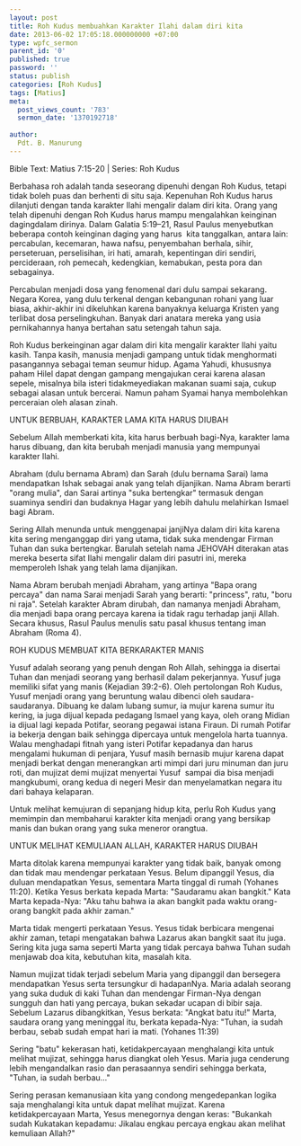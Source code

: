 ```yaml
---
layout: post
title: Roh Kudus membuahkan Karakter Ilahi dalam diri kita
date: 2013-06-02 17:05:18.000000000 +07:00
type: wpfc_sermon
parent_id: '0'
published: true
password: ''
status: publish
categories: [Roh Kudus]
tags: [Matius]
meta:
  post_views_count: '783'
  sermon_date: '1370192718'
  
author:
  Pdt. B. Manurung
---
```

<p>Bible Text: Matius 7:15-20 | Series: Roh Kudus</p>
<p>Berbahasa roh adalah tanda seseorang dipenuhi dengan Roh Kudus, tetapi tidak boleh puas dan berhenti di situ saja. Kepenuhan Roh Kudus harus dilanjuti dengan tanda karakter Ilahi mengalir dalam diri kita. Orang yang telah dipenuhi dengan Roh Kudus harus mampu mengalahkan keinginan dagingdalam dirinya. Dalam Galatia 5:19–21, Rasul Paulus menyebutkan beberapa contoh keinginan daging yang harus  kita tanggalkan, antara lain: percabulan, kecemaran, hawa nafsu, penyembahan berhala, sihir, perseteruan, perselisihan, iri hati, amarah, kepentingan diri sendiri, percideraan, roh pemecah, kedengkian, kemabukan, pesta pora dan sebagainya.</p>
<p>Percabulan menjadi dosa yang fenomenal dari dulu sampai sekarang. Negara Korea, yang dulu terkenal dengan kebangunan rohani yang luar biasa, akhir-akhir ini dikeluhkan karena banyaknya keluarga Kristen yang  terlibat dosa perselingkuhan. Banyak dari anatara mereka yang usia pernikahannya hanya bertahan satu setengah tahun saja.</p>
<p>Roh Kudus berkeinginan agar dalam diri kita mengalir karakter Ilahi yaitu kasih. Tanpa kasih, manusia menjadi gampang untuk tidak menghormati pasangannya sebagai teman seumur hidup. Agama Yahudi, khususnya paham Hilel dapat dengan gampang mengajukan cerai karena alasan sepele, misalnya bila isteri tidakmeyediakan makanan suami saja, cukup sebagai alasan untuk bercerai. Namun paham Syamai hanya membolehkan perceraian oleh alasan zinah.</p>
<p>UNTUK BERBUAH, KARAKTER LAMA KITA HARUS DIUBAH</p>
<p>Sebelum Allah memberkati kita, kita harus berbuah bagi-Nya, karakter lama harus dibuang, dan kita berubah menjadi manusia yang mempunyai karakter Ilahi.</p>
<p>Abraham (dulu bernama Abram) dan Sarah (dulu bernama Sarai) lama mendapatkan Ishak sebagai anak yang telah dijanjikan. Nama Abram berarti "orang mulia", dan Sarai artinya "suka bertengkar" termasuk dengan suaminya sendiri dan budaknya Hagar yang lebih dahulu melahirkan Ismael bagi Abram.</p>
<p>Sering Allah menunda untuk menggenapai janjiNya dalam diri kita karena kita sering menganggap diri yang utama, tidak suka mendengar Firman Tuhan dan suka bertengkar. Barulah setelah nama JEHOVAH diterakan atas mereka beserta sifat Ilahi mengalir dalam diri pasutri ini, mereka memperoleh Ishak yang telah lama dijanjikan.</p>
<p>Nama Abram berubah menjadi Abraham, yang artinya "Bapa orang percaya" dan nama Sarai menjadi Sarah yang berarti: "princess", ratu, "boru ni raja". Setelah karakter Abram dirubah, dan namanya menjadi Abraham, dia menjadi bapa orang percaya karena ia tidak ragu terhadap janji Allah. Secara khusus, Rasul Paulus menulis satu pasal khusus tentang iman Abraham (Roma 4).</p>
<p>ROH KUDUS MEMBUAT KITA BERKARAKTER MANIS</p>
<p>Yusuf adalah seorang yang penuh dengan Roh Allah, sehingga ia disertai Tuhan dan menjadi seorang yang berhasil dalam pekerjannya. Yusuf juga memiliki sifat yang manis (Kejadian 39:2-6). Oleh pertolongan Roh Kudus, Yusuf menjadi orang yang beruntung walau dibenci oleh saudara-saudaranya. Dibuang ke dalam lubang sumur, ia mujur karena sumur itu kering, ia juga dijual kepada pedagang Ismael yang kaya, oleh orang Midian ia dijual lagi kepada Potifar, seorang pegawai istana Firaun. Di rumah Potifar ia bekerja dengan baik sehingga dipercaya untuk mengelola harta tuannya. Walau menghadapi fitnah yang isteri Potifar kepadanya dan harus mengalami hukuman di penjara, Yusuf masih bernasib mujur karena dapat menjadi berkat dengan menerangkan arti mimpi dari juru minuman dan juru roti, dan mujizat demi mujizat menyertai Yusuf  sampai dia bisa menjadi mangkubumi, orang kedua di negeri Mesir dan menyelamatkan negara itu dari bahaya kelaparan.</p>
<p>Untuk melihat kemujuran di sepanjang hidup kita, perlu Roh Kudus yang memimpin dan membaharui karakter kita menjadi orang yang bersikap manis dan bukan orang yang suka meneror orangtua.</p>
<p>UNTUK MELIHAT KEMULIAAN ALLAH, KARAKTER HARUS DIUBAH</p>
<p>Marta ditolak karena mempunyai karakter yang tidak baik, banyak omong dan tidak mau mendengar perkataan Yesus. Belum dipanggil Yesus, dia duluan mendapatkan Yesus, sementara Marta tinggal di rumah (Yohanes 11:20). Ketika Yesus berkata kepada Marta: "Saudaramu akan bangkit." Kata Marta kepada-Nya: "Aku tahu bahwa ia akan bangkit pada waktu orang-orang bangkit pada akhir zaman."</p>
<p>Marta tidak mengerti perkataan Yesus. Yesus tidak berbicara mengenai akhir zaman, tetapi mengatakan bahwa Lazarus akan bangkit saat itu juga. Sering kita juga sama seperti Marta yang tidak percaya bahwa Tuhan sudah menjawab doa kita, kebutuhan kita, masalah kita.</p>
<p>Namun mujizat tidak terjadi sebelum Maria yang dipanggil dan bersegera mendapatkan Yesus serta tersungkur di hadapanNya. Maria adalah seorang yang suka duduk di kaki Tuhan dan mendengar Firman-Nya dengan sungguh dan hati yang percaya, bukan sekadar ucapan di bibir saja.  Sebelum Lazarus dibangkitkan, Yesus berkata: "Angkat batu itu!" Marta, saudara orang yang meninggal itu, berkata kepada-Nya: "Tuhan, ia sudah berbau, sebab sudah empat hari ia mati. (Yohanes 11:39)</p>
<p>Sering "batu" kekerasan hati, ketidakpercayaan menghalangi kita untuk melihat mujizat, sehingga harus diangkat oleh Yesus. Maria juga cenderung lebih mengandalkan rasio dan perasaannya sendiri sehingga berkata, "Tuhan, ia sudah berbau..."</p>
<p>Sering perasan kemanusiaan kita yang condong mengedepankan logika saja menghalangi kita untuk dapat melihat mujizat. Karena ketidakpercayaan Marta, Yesus menegornya dengan keras: "Bukankah sudah Kukatakan kepadamu: Jikalau engkau percaya engkau akan melihat kemuliaan Allah?"</p>
